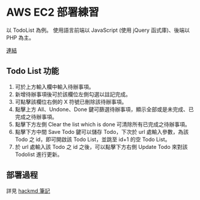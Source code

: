 # AWS EC2 部署練習
以 TodoList 為例。
使用語言前端以 JavaScript (使用 jQuery 函式庫)、後端以PHP 為主。


[連結](http://3.137.202.180/deploy-test/todolist/todo.html?id=1)

## Todo List 功能

1. 可於上方輸入欄中輸入待辦事項。
2. 新增待辦事項後可於該欄位左側勾選以註記完成。
3. 可點擊該欄位右側的 X 符號已刪除該待辦事項。
4. 點擊上方 All、Undone、Done 鍵可篩選待辦事項，顯示全部或是未完成、已完成之待辦事項。
5. 點擊下方左側 Clear the list which is done 可清除所有已完成之待辦事項。
6. 點擊下方中間 Save Todo 鍵可以儲存 Todo，下次於 url 處輸入參數，為該 Todo 之 id，即可開啟該 Todo List，並跳至 id+1 的空 Todo List。
7. 於 url 處輸入該 Todo 之 id 之後，可以點擊下方右側 Update Todo 來對該 Todolist 進行更新。

## 部署過程
詳見 [hackmd 筆記](https://hackmd.io/UzphGsZdTfSCTTR9mIIa6g?view#Step-11-%E9%80%A3%E7%B7%9A%E8%87%B3%E5%9F%B7%E8%A1%8C%E5%80%8B%E9%AB%94)

